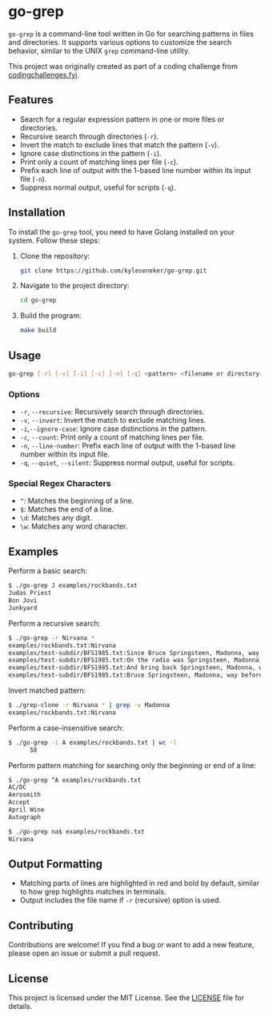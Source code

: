 # go-grep

`go-grep` is a command-line tool written in Go for searching patterns in files and directories. It supports various options to customize the search behavior, similar to the UNIX `grep` command-line utility.

This project was originally created as  part of a coding challenge from [codingchallenges.fyi](https://codingchallenges.fyi/challenges/challenge-grep).

## Features

- Search for a regular expression pattern in one or more files or directories.
- Recursive search through directories (`-r`).
- Invert the match to exclude lines that match the pattern (`-v`).
- Ignore case distinctions in the pattern (`-i`).
- Print only a count of matching lines per file (`-c`).
- Prefix each line of output with the 1-based line number within its input file (`-n`).
- Suppress normal output, useful for scripts (`-q`).

## Installation

To install the `go-grep` tool, you need to have Golang installed on your system. Follow these steps:

1. Clone the repository:

    ```sh
    git clone https://github.com/kyleseneker/go-grep.git
    ```

1. Navigate to the project directory:

    ```sh
    cd go-grep
    ```

1. Build the program:

    ```sh
    make build
    ```

## Usage

```sh
go-grep [-r] [-v] [-i] [-c] [-n] [-q] <pattern> <filename or directory>
```

### Options

- `-r`, `--recursive`: Recursively search through directories.
- `-v`, `--invert`: Invert the match to exclude matching lines.
- `-i`,`--ignore-case`: Ignore case distinctions in the pattern.
- `-c`, `--count`: Print only a count of matching lines per file.
- `-n`, `--line-number`: Prefix each line of output with the 1-based line number within its input file.
- `-q`, `--quiet`, `--silent`: Suppress normal output, useful for scripts.

### Special Regex Characters

- `^`: Matches the beginning of a line.
- `$`: Matches the end of a line.
- `\d`: Matches any digit.
- `\w`: Matches any word character.

## Examples

Perform a basic search:

```sh
$ ./go-grep J examples/rockbands.txt
Judas Priest
Bon Jovi
Junkyard
```

Perform a recursive search:

```sh
$ ./go-grep -r Nirvana *
examples/rockbands.txt:Nirvana
examples/test-subdir/BFS1985.txt:Since Bruce Springsteen, Madonna, way before Nirvana
examples/test-subdir/BFS1985.txt:On the radio was Springsteen, Madonna, way before Nirvana
examples/test-subdir/BFS1985.txt:And bring back Springsteen, Madonna, way before Nirvana
examples/test-subdir/BFS1985.txt:Bruce Springsteen, Madonna, way before Nirvana
```

Invert matched pattern:

```sh
$ ./grep-clone -r Nirvana * | grep -v Madonna
examples/rockbands.txt:Nirvana
```

Perform a case-insensitive search:

```sh
$ ./go-grep -i A examples/rockbands.txt | wc -l
      58
```

Perform pattern matching for searching only the beginning or end of a line:

```sh
$ ./go-grep ^A examples/rockbands.txt
AC/DC
Aerosmith
Accept
April Wine
Autograph
```

```sh
$ ./go-grep na$ examples/rockbands.txt
Nirvana
```

## Output Formatting

- Matching parts of lines are highlighted in red and bold by default, similar to how grep highlights matches in terminals.
- Output includes the file name if `-r` (recursive) option is used.

## Contributing

Contributions are welcome! If you find a bug or want to add a new feature, please open an issue or submit a pull request.

## License

This project is licensed under the MIT License. See the [LICENSE](LICENSE) file for details.
